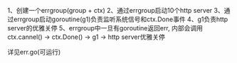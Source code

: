 1、创建一个errgroup(group + ctx)
2、通过errgroup启动10个http server
3、通过errgroup启动goroutine(g1)负责监听系统信号和ctx.Done事件
4、g1负责http server的优雅关停
5、errgroup中一旦有goroutine返回err, 内部会调用ctx.cannel() -> ctx.Done() -> g1 -> http server优雅关停

详见err.go(可运行)
